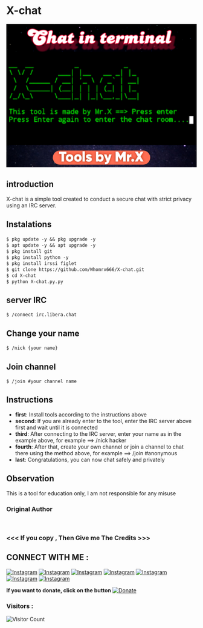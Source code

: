 # X-chat
![X-chat preview](X-chat.jpg)

## introduction
X-chat is a simple tool created to conduct a secure chat with strict privacy using an IRC server.

## Instalations
```
$ pkg update -y && pkg upgrade -y
$ apt update -y && apt upgrade -y
$ pkg install git
$ pkg install python -y
$ pkg install irssi figlet
$ git clone https://github.com/Whomrx666/X-chat.git
$ cd X-chat
$ python X-chat.py.py
```
## server IRC
```
$ /connect irc.libera.chat
```
## Change your name
```
$ /nick {your name}
```
## Join channel
```
$ /join #your channel name
```
## Instructions
- **first**: Install tools according to the instructions above
- **second**: If you are already enter to the tool, enter the IRC server above first and wait until it is connected
- **third**: After connecting to the IRC server, enter your name as in the example above, for example ==> /nick hacker
- **fourth**: After that, create your own channel or join a channel to chat there using the method above, for example ==> /join #anonymous
- **last**: Congratulations, you can now chat safely and privately

## Observation
This is a tool for education only, I am not responsible for any misuse
### Original Author
<a href="https://github.com/Whomrx666"><img src="https://img.shields.io/badge/Original-Author-brightgreen.svg" alt=""/></a>

### <<< If you copy , Then Give me The Credits >>>

## CONNECT WITH ME :

[![Instagram](https://img.shields.io/badge/WEBSITE-VISIT-yellow?style=for-the-badge&logo=blogger)](https://whomrxhackers.blogspot.com/)
[![Instagram](https://img.shields.io/badge/TWITTER-FOLLOW-red?style=for-the-badge&logo=x)](https://twitter.com/whomrx666)
[![Instagram](https://img.shields.io/badge/YOUTUBE-SUBSCRIBE-red?style=for-the-badge&logo=youtube)](https://youtube.com/@whomrx666)
[![Instagram](https://img.shields.io/badge/FACEBOOK-LIKE-red?style=for-the-badge&logo=facebook)](https://facebook.com/https://www.facebook.com/whomrx.666)
[![Instagram](https://img.shields.io/badge/TELEGRAM-CONNECT-red?style=for-the-badge&logo=telegram)](https://t.me/@Whomr_X)
[![Instagram](https://img.shields.io/badge/GMAIL-CONTACT-red?style=for-the-badge&logo=gmail)](mailto:whomrx666@gmail.com)
[![Instagram](https://img.shields.io/badge/TIKTOK-FOLLOW-red?style=for-the-badge&logo=tiktok)](https://www.tiktok.com/@whomr.x)

**If you want to donate, click on the button**
<a href="https://saweria.co/whomrx"><img title="Donate" src="https://img.shields.io/badge/Donate-X chat-yellow?style=for-the-badge&logo=github"></a>

### Visitors :
![Visitor Count](https://profile-counter.glitch.me/Whomrx666/count.svg)